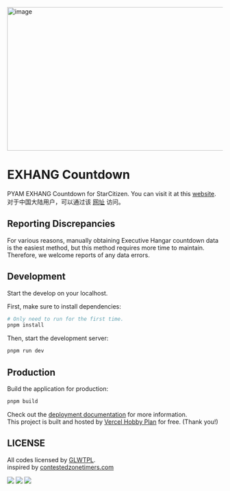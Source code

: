 <img width="1114" height="335" alt="image" src="https://github.com/user-attachments/assets/a1ead30a-ab63-4898-99c7-fab533fee29b" />

# EXHANG Countdown
PYAM EXHANG Countdown for StarCitizen. You can visit it at this [website](https://exhang-countdown.vercel.app/).  
对于中国大陆用户，可以通过该 [网址](https://exhang-countdown.zerotwo.love/) 访问。

## Reporting Discrepancies
For various reasons, manually obtaining Executive Hangar countdown data is the easiest method, but this method requires more time to maintain. Therefore, we welcome reports of any data errors.

## Development
Start the develop on your localhost.

First, make sure to install dependencies:
```bash
# Only need to run for the first time.
pnpm install
```
Then, start the development server:

```bash
pnpm run dev
```

## Production

Build the application for production:

```bash
pnpm build
```

Check out the [deployment documentation](https://nuxt.com/docs/getting-started/deployment) for more information.  
This project is built and hosted by [Vercel Hobby Plan](https://vercel.com/docs/plans/hobby) for free. (Thank you!)


## LICENSE
All codes licensed by [GLWTPL](https://github.com/cfdxkk/EXHANG-Countdown/blob/master/LICENSE).  
inspired by [contestedzonetimers.com](https://contestedzonetimers.com/)


[![](https://img.shields.io/badge/-TypeScript-3178C6?style=flat-square&logo=typescript&logoColor=white)](https://www.typescriptlang.org/)
[![](https://img.shields.io/badge/-CSS-663399?style=flat-square&logo=css&logoColor=white)](https://www.w3.org/Style/CSS/)
[![](https://img.shields.io/badge/-Nuxt-000000?style=flat-square&logo=nuxt&logoColor=#00dc82)](https://nuxt.com/)

